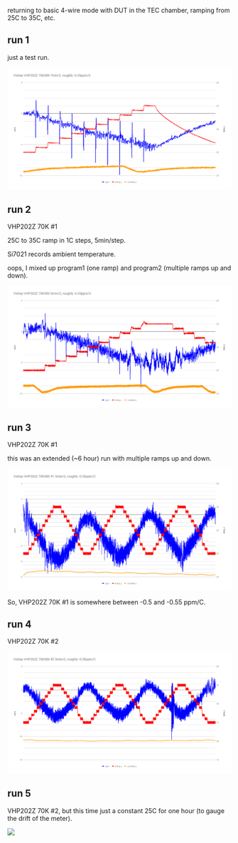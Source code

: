 returning to basic 4-wire mode with DUT in the TEC chamber, ramping from 25C to 35C, etc.

## run 1

just a test run.

![](run1-VHP202Z-70K-1/chart.png)

## run 2

VHP202Z 70K #1

25C to 35C ramp in 1C steps, 5min/step.

Si7021 records ambient temperature.

oops, I mixed up program1 (one ramp) and program2 (multiple ramps up and down).

![](run2-VHP202Z-70K-1/chart.png)

## run 3

VHP202Z 70K #1

this was an extended (~6 hour) run with multiple ramps up and down.

![](run3-VHP202Z-70K-1/chart.png)

So, VHP202Z 70K #1 is somewhere between -0.5 and -0.55 ppm/C.

## run 4

VHP202Z 70K #2

![](run4-VHP202Z-70K-2/chart.png)

## run 5

VHP202Z 70K #2, but this time just a constant 25C for one hour (to gauge the drift of the meter).

![](run5-VHP202Z-70K-2/chart.png)
